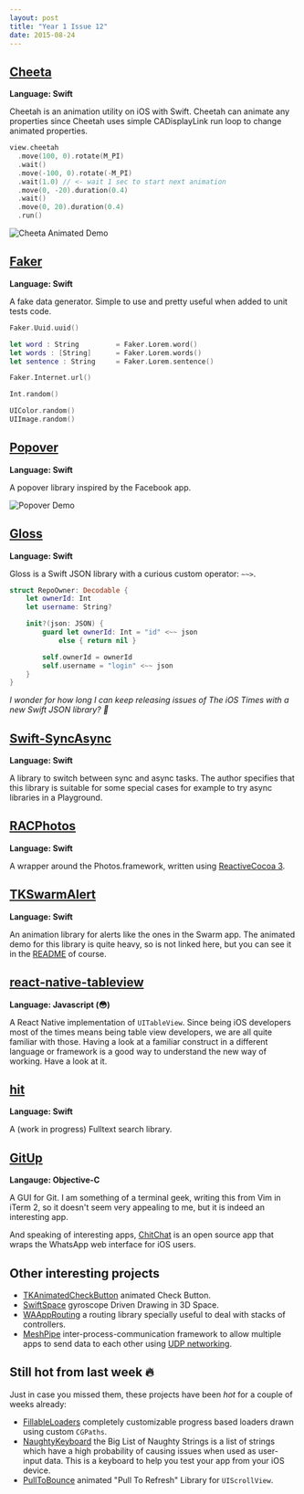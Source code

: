 ```yaml
---
layout: post
title: "Year 1 Issue 12"
date: 2015-08-24
---
```


## [Cheeta](https://github.com/suguru/Cheetah)

**Language: Swift**

Cheetah is an animation utility on iOS with Swift. Cheetah can animate any properties since Cheetah uses simple CADisplayLink run loop to change animated properties.

```swift
view.cheetah
  .move(100, 0).rotate(M_PI)
  .wait()
  .move(-100, 0).rotate(-M_PI)
  .wait(1.0) // <- wait 1 sec to start next animation
  .move(0, -20).duration(0.4)
  .wait()
  .move(0, 20).duration(0.4)
  .run()
```

![Cheeta Animated Demo](https://camo.githubusercontent.com/95c4d9f81b41d9db95dfea699a87d114d26ca874/68747470733a2f2f7375677572752e6769746875622e696f2f436865657461682f696d616765732f73657269616c5f6d6f76652e676966)

## [Faker](https://github.com/kleiram/Faker)

**Language: Swift**

A fake data generator. Simple to use and pretty useful when added to unit tests code.

```swift
Faker.Uuid.uuid()

let word : String         = Faker.Lorem.word()
let words : [String]      = Faker.Lorem.words()
let sentence : String     = Faker.Lorem.sentence()

Faker.Internet.url()

Int.random()

UIColor.random() 
UIImage.random()
```

## [Popover](https://github.com/corin8823/Popover)

**Language: Swift**

A popover library inspired by the Facebook app.

![Popover Demo](https://raw.githubusercontent.com/corin8823/Popover/master/ScreenShots/Screenshot.gif)

## [Gloss](https://github.com/hkellaway/Gloss)

**Language: Swift**

Gloss is a Swift JSON library with a curious custom operator: `~~>`.

```swift
struct RepoOwner: Decodable {
    let ownerId: Int
    let username: String?

    init?(json: JSON) {
        guard let ownerId: Int = "id" <~~ json
            else { return nil }

        self.ownerId = ownerId
        self.username = "login" <~~ json
    }
}
```

_I wonder for how long I can keep releasing issues of The iOS Times with a new Swift JSON library? 😬_

## [Swift-SyncAsync](https://github.com/Kametrixom/Swift-SyncAsync)

**Language: Swift**

A library to switch between sync and async tasks. The author specifies that this library is suitable for some special cases for example to try async libraries in a Playground.

## [RACPhotos](https://github.com/alexito4/RACPhotos)

**Language: Swift**

A wrapper around the Photos.framework, written using [ReactiveCocoa 3](https://github.com/ReactiveCocoa/ReactiveCocoa).

## [TKSwarmAlert](https://github.com/entotsu/TKSwarmAlert)

**Language: Swift**

An animation library for alerts like the ones in the Swarm app. The animated demo for this library is quite heavy, so is not linked here, but you can see it in the [README](https://github.com/entotsu/TKSwarmAlert#screenshot) of course.

## [react-native-tableview](https://github.com/aksonov/react-native-tableview)

**Language: Javascript (😳)**

A React Native implementation of `UITableView`. Since being iOS developers most of the times means being table view developers, we are all quite familiar with those. Having a look at a familiar construct in a different language or framework is a good way to understand the new way of working. Have a look at it.

## [hit](https://github.com/czechboy0/hit)

**Language: Swift**

A (work in progress) Fulltext search library.

## [GitUp](https://github.com/git-up/GitUp)

**Langauge: Objective-C**

A GUI for Git. I am something of a terminal geek, writing this from Vim in iTerm 2, so it doesn't seem very appealing to me, but it is indeed an interesting app.

And speaking of interesting apps, [ChitChat](https://github.com/stonesam92/ChitChat) is an open source app that wraps the WhatsApp web interface for iOS users.

## Other interesting projects

* [TKAnimatedCheckButton](https://github.com/entotsu/TKAnimatedCheckButton) animated Check Button.
* [SwiftSpace](https://github.com/FlexMonkey/SwiftSpace) gyroscope Driven Drawing in 3D Space.
* [WAAppRouting](https://github.com/Wasappli/WAAppRouting) a routing library specially useful to deal with stacks of controllers.
* [MeshPipe](https://github.com/nevyn/MeshPipe) inter-process-communication framework to allow multiple apps to send data to each other using [UDP networking](https://en.wikipedia.org/wiki/User_Datagram_Protocol).

## Still hot from last week 🔥

Just in case you missed them, these projects have been _hot_ for a couple of weeks already:

* [FillableLoaders](https://github.com/poolqf/FillableLoaders) completely customizable progress based loaders drawn using custom `CGPaths`.
* [NaughtyKeyboard](https://github.com/Palleas/NaughtyKeyboard) the Big List of Naughty Strings is a list of strings which have a high probability of causing issues when used as user-input data. This is a keyboard to help you test your app from your iOS device.
* [PullToBounce](https://github.com/entotsu/PullToBounce) animated "Pull To Refresh" Library for `UIScrollView`.


